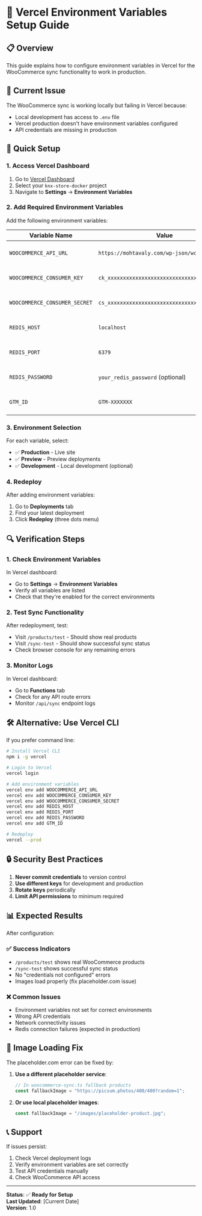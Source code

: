 # 🔧 **Vercel Environment Variables Setup Guide**

## 📋 **Overview**

This guide explains how to configure environment variables in Vercel for the WooCommerce sync functionality to work in production.

## 🚨 **Current Issue**

The WooCommerce sync is working locally but failing in Vercel because:
- Local development has access to `.env` file
- Vercel production doesn't have environment variables configured
- API credentials are missing in production

## 🚀 **Quick Setup**

### **1. Access Vercel Dashboard**

1. Go to [Vercel Dashboard](https://vercel.com/dashboard)
2. Select your `knx-store-docker` project
3. Navigate to **Settings** → **Environment Variables**

### **2. Add Required Environment Variables**

Add the following environment variables:

| Variable Name | Value | Environment |
|---------------|-------|-------------|
| `WOOCOMMERCE_API_URL` | `https://mohtavaly.com/wp-json/wc/v3` | Production, Preview, Development |
| `WOOCOMMERCE_CONSUMER_KEY` | `ck_xxxxxxxxxxxxxxxxxxxxxxxxxxxxxxxxxxxxxxxx` | Production, Preview, Development |
| `WOOCOMMERCE_CONSUMER_SECRET` | `cs_xxxxxxxxxxxxxxxxxxxxxxxxxxxxxxxxxxxxxxxx` | Production, Preview, Development |
| `REDIS_HOST` | `localhost` | Production, Preview, Development |
| `REDIS_PORT` | `6379` | Production, Preview, Development |
| `REDIS_PASSWORD` | `your_redis_password` (optional) | Production, Preview, Development |
| `GTM_ID` | `GTM-XXXXXXX` | Production, Preview, Development |

### **3. Environment Selection**

For each variable, select:
- ✅ **Production** - Live site
- ✅ **Preview** - Preview deployments
- ✅ **Development** - Local development (optional)

### **4. Redeploy**

After adding environment variables:
1. Go to **Deployments** tab
2. Find your latest deployment
3. Click **Redeploy** (three dots menu)

## 🔍 **Verification Steps**

### **1. Check Environment Variables**

In Vercel dashboard:
- Go to **Settings** → **Environment Variables**
- Verify all variables are listed
- Check that they're enabled for the correct environments

### **2. Test Sync Functionality**

After redeployment, test:
- Visit `/products/test` - Should show real products
- Visit `/sync-test` - Should show successful sync status
- Check browser console for any remaining errors

### **3. Monitor Logs**

In Vercel dashboard:
- Go to **Functions** tab
- Check for any API route errors
- Monitor `/api/sync` endpoint logs

## 🛠️ **Alternative: Use Vercel CLI**

If you prefer command line:

```bash
# Install Vercel CLI
npm i -g vercel

# Login to Vercel
vercel login

# Add environment variables
vercel env add WOOCOMMERCE_API_URL
vercel env add WOOCOMMERCE_CONSUMER_KEY
vercel env add WOOCOMMERCE_CONSUMER_SECRET
vercel env add REDIS_HOST
vercel env add REDIS_PORT
vercel env add REDIS_PASSWORD
vercel env add GTM_ID

# Redeploy
vercel --prod
```

## 🔒 **Security Best Practices**

1. **Never commit credentials** to version control
2. **Use different keys** for development and production
3. **Rotate keys** periodically
4. **Limit API permissions** to minimum required

## 📊 **Expected Results**

After configuration:

### **✅ Success Indicators**
- `/products/test` shows real WooCommerce products
- `/sync-test` shows successful sync status
- No "credentials not configured" errors
- Images load properly (fix placeholder.com issue)

### **❌ Common Issues**
- Environment variables not set for correct environments
- Wrong API credentials
- Network connectivity issues
- Redis connection failures (expected in production)

## 🔧 **Image Loading Fix**

The placeholder.com error can be fixed by:

1. **Use a different placeholder service**:
   ```typescript
   // In woocommerce-sync.ts fallback products
   const fallbackImage = "https://picsum.photos/400/400?random=1";
   ```

2. **Or use local placeholder images**:
   ```typescript
   const fallbackImage = "/images/placeholder-product.jpg";
   ```

## 📞 **Support**

If issues persist:
1. Check Vercel deployment logs
2. Verify environment variables are set correctly
3. Test API credentials manually
4. Check WooCommerce API access

---

**Status**: ✅ **Ready for Setup**  
**Last Updated**: [Current Date]  
**Version**: 1.0 